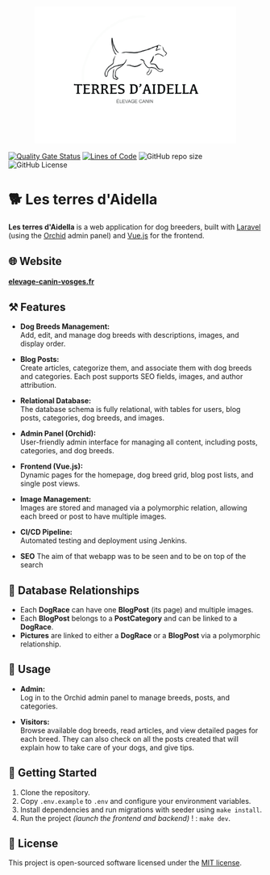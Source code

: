 <p align="center">
<a href="https://laravel.com" target="_blank">
<img src="public/images/logo-terres-aidella-big.webp" width="400" alt="Laravel Logo"></a></p>

[![Quality Gate Status](https://sonarqube.rocketegg.systems/api/project_badges/measure?project=Aidella&metric=alert_status&token=sqb_148abec97537a0f60b5a9dfaee348ec2b24b9c75)](https://sonarqube.rocketegg.systems/dashboard?id=Aidella)
[![Lines of Code](https://sonarqube.rocketegg.systems/api/project_badges/measure?project=Aidella&metric=ncloc&token=sqb_148abec97537a0f60b5a9dfaee348ec2b24b9c75)](https://sonarqube.rocketegg.systems/dashboard?id=Aidella)
![GitHub repo size](https://img.shields.io/github/repo-size/UnMugViolet/aidella)
![GitHub License](https://img.shields.io/github/license/UnMugViolet/aidella)


# 🐕 Les terres d'Aidella

**Les terres d'Aidella** is a web application for dog breeders, built with [Laravel](https://laravel.com/) (using the [Orchid](https://orchid.software/) admin panel) and [Vue.js](https://vuejs.org/) for the frontend.


## 🌐 Website

#### [elevage-canin-vosges.fr](https://elevage-canin-vosges.fr/)

## ⚒️ Features

- **Dog Breeds Management:**  
  Add, edit, and manage dog breeds with descriptions, images, and display order.

- **Blog Posts:**  
  Create articles, categorize them, and associate them with dog breeds and categories. Each post supports SEO fields, images, and author attribution.

- **Relational Database:**  
  The database schema is fully relational, with tables for users, blog posts, categories, dog breeds, and images.

- **Admin Panel (Orchid):**  
  User-friendly admin interface for managing all content, including posts, categories, and dog breeds.

- **Frontend (Vue.js):**  
  Dynamic pages for the homepage, dog breed grid, blog post lists, and single post views.

- **Image Management:**  
  Images are stored and managed via a polymorphic relation, allowing each breed or post to have multiple images.

- **CI/CD Pipeline:**  
  Automated testing and deployment using Jenkins.

- **SEO**
  The aim of that webapp was to be seen and to be on top of the search

## 💾 Database Relationships

- Each **DogRace** can have one **BlogPost** (its page) and multiple images.
- Each **BlogPost** belongs to a **PostCategory** and can be linked to a **DogRace**.
- **Pictures** are linked to either a **DogRace** or a **BlogPost** via a polymorphic relationship.

## 🔑 Usage

- **Admin:**  
  Log in to the Orchid admin panel to manage breeds, posts, and categories.

- **Visitors:**  
  Browse available dog breeds, read articles, and view detailed pages for each breed. 
  They can also check on all the posts created that will explain how to take care of your dogs, and give tips.

## 🚀 Getting Started

1. Clone the repository.
2. Copy `.env.example` to `.env` and configure your environment variables.
3. Install dependencies and run migrations with seeder using `make install`.
4. Run the project _(launch the frontend and backend)_ ! : `make dev`.

## 📜 License

This project is open-sourced software licensed under the [MIT license](https://opensource.org/licenses/MIT).
